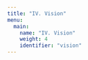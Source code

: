 ```yaml
---
title: "IV. Vision"
menu:
  main:
    name: "IV. Vision"
    weight: 4
    identifier: "vision"
---
```

